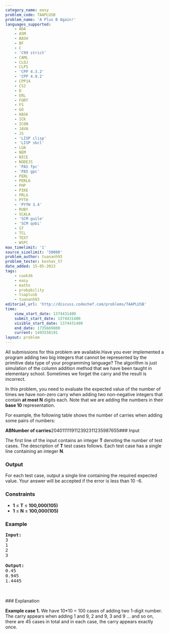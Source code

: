 ```yaml
---
category_name: easy
problem_code: TAAPLUSB
problem_name: 'A Plus B Again!'
languages_supported:
    - ADA
    - ASM
    - BASH
    - BF
    - C
    - 'C99 strict'
    - CAML
    - CLOJ
    - CLPS
    - 'CPP 4.3.2'
    - 'CPP 4.9.2'
    - CPP14
    - CS2
    - D
    - ERL
    - FORT
    - FS
    - GO
    - HASK
    - ICK
    - ICON
    - JAVA
    - JS
    - 'LISP clisp'
    - 'LISP sbcl'
    - LUA
    - NEM
    - NICE
    - NODEJS
    - 'PAS fpc'
    - 'PAS gpc'
    - PERL
    - PERL6
    - PHP
    - PIKE
    - PRLG
    - PYTH
    - 'PYTH 3.4'
    - RUBY
    - SCALA
    - 'SCM guile'
    - 'SCM qobi'
    - ST
    - TCL
    - TEXT
    - WSPC
max_timelimit: '1'
source_sizelimit: '50000'
problem_author: tuananh93
problem_tester: keshav_57
date_added: 15-05-2013
tags:
    - cook36
    - easy
    - maths
    - probability
    - tsaplusb
    - tuananh93
editorial_url: 'http://discuss.codechef.com/problems/TAAPLUSB'
time:
    view_start_date: 1374431400
    submit_start_date: 1374431400
    visible_start_date: 1374431400
    end_date: 1735669800
    current: 1493558191
layout: problem
---
```

All submissions for this problem are available.Have you ever implemented a program adding two big integers that cannot be represented by the primitive data type of your programming language? The algorithm is just simulation of the column addition method that we have been taught in elementary school. Sometimes we forget the carry and the result is incorrect.

 In this problem, you need to evaluate the expected value of the number of times we have non-zero carry when adding two non-negative integers that contain **at most N** digits each. Note that we are adding the numbers in their **base 10** representation.

For example, the following table shows the number of carries when adding some pairs of numbers:

**A****B****Number of carries**2040111119112392311235987655### Input

The first line of the input contains an integer **T** denoting the number of test cases. The description of **T** test cases follows.
Each test case has a single line containing an integer **N**.

### Output

For each test case, output a single line containing the required expected value.
Your answer will be accepted if the error is less than 10 -6.

### Constraints

- **1** ≤ **T** ≤ **100,000(105)**
- **1** ≤ **N** ≤ **100,000(105)**

### Example

<pre><b>Input:</b>
3
1
2
3

<b>Output:</b>
0.45
0.945
1.4445


</pre>### Explanation
**Example case 1.**
We have 10\*10 = 100 cases of adding two 1-digit number.
The carry appears when adding 1 and 9, 2 and 9, 3 and 9 ... and so on,
there are 45 cases in total and in each case, the carry appears exactly once.

